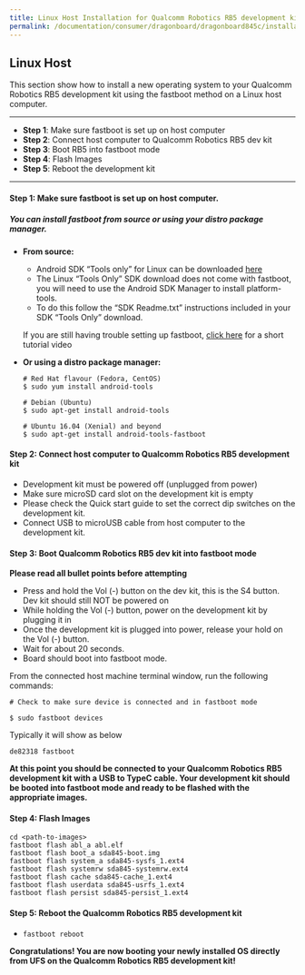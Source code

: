 ---title: Linux Host Installation for Qualcomm Robotics RB5 development kitpermalink: /documentation/consumer/dragonboard/dragonboard845c/installation/le.md.html---## Linux HostThis section show how to install a new operating system to your Qualcomm Robotics RB5 development kit using the fastboot method on a Linux host computer.***- **Step 1**: Make sure fastboot is set up on host computer- **Step 2**: Connect host computer to Qualcomm Robotics RB5 dev kit- **Step 3**: Boot RB5 into fastboot mode- **Step 4**: Flash Images- **Step 5**: Reboot the development kit***#### **Step 1**: Make sure fastboot is set up on host computer.##### You can install fastboot from source or using your distro package manager.- **From source:**  - Android SDK “Tools only” for Linux can be downloaded <a href="https://developer.android.com/studio/releases/platform-tools.html" target="_blank">here</a>  - The Linux “Tools Only” SDK download does not come with fastboot, you will need to use the Android SDK Manager to install platform-tools.  - To do this follow the “SDK Readme.txt” instructions included in your SDK “Tools Only” download.  If you are still having trouble setting up fastboot, <a href="https://youtu.be/W_zlydVBftA" target="_blank">click here</a> for a short tutorial video- **Or using a distro package manager:**  ```  # Red Hat flavour (Fedora, CentOS)  $ sudo yum install android-tools  # Debian (Ubuntu)  $ sudo apt-get install android-tools  # Ubuntu 16.04 (Xenial) and beyond  $ sudo apt-get install android-tools-fastboot  ```#### **Step 2**: Connect host computer to Qualcomm Robotics RB5 development kit- Development kit must be powered off (unplugged from power)- Make sure microSD card slot on the development kit is empty- Please check the Quick start guide to set the correct dip switches on the development kit.- Connect USB to microUSB cable from host computer to the development kit.#### **Step 3**: Boot Qualcomm Robotics RB5 dev kit into fastboot mode**Please read all bullet points before attempting**- Press and hold the Vol (-) button on the dev kit, this is the S4 button. Dev kit should still NOT be powered on- While holding the Vol (-) button, power on the development kit by plugging it in- Once the development kit is plugged into power, release your hold on the Vol (-) button.- Wait for about 20 seconds.- Board should boot into fastboot mode.From the connected host machine terminal window, run the following commands:```shell# Check to make sure device is connected and in fastboot mode$ sudo fastboot devices```Typically it will show as below```shellde82318	fastboot```**At this point you should be connected to your Qualcomm Robotics RB5 development kit with a USB to TypeC cable. Your development kit should be booted into fastboot mode and ready to be flashed with the appropriate images.**#### **Step 4**: Flash Images```shellcd <path-to-images>fastboot flash abl_a abl.elffastboot flash boot_a sda845-boot.imgfastboot flash system_a sda845-sysfs_1.ext4fastboot flash systemrw sda845-systemrw.ext4fastboot flash cache sda845-cache_1.ext4fastboot flash userdata sda845-usrfs_1.ext4fastboot flash persist sda845-persist_1.ext4```#### **Step 5**: Reboot the Qualcomm Robotics RB5 development kit- ```fastboot reboot```**Congratulations! You are now booting your newly installed OS directlyfrom UFS on the Qualcomm Robotics RB5 development kit!**